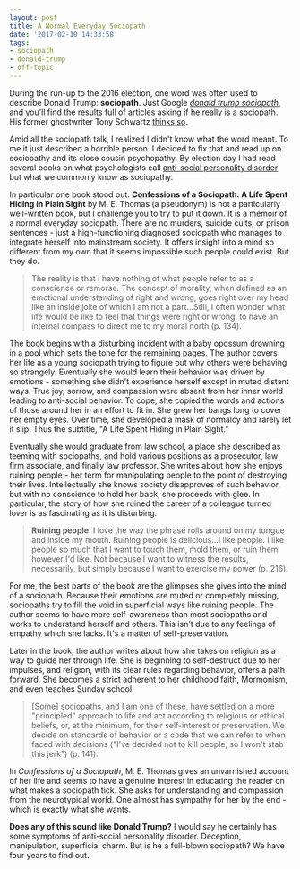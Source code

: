 ```yaml
---
layout: post
title: A Normal Everyday Sociopath
date: '2017-02-10 14:33:58'
tags:
- sociopath
- donald-trump
- off-topic
---
```


During the run-up to the 2016 election, one word was often used to describe Donald Trump: **sociopath**. Just Google [*donald trump sociopath*](https://www.google.com/search?q=donald+trump+sociopath), and you'll find the results full of articles asking if he really is a sociopath. His former ghostwriter Tony Schwartz [thinks so](http://www.newyorker.com/magazine/2016/07/25/donald-trumps-ghostwriter-tells-all).

Amid all the sociopath talk, I realized I didn't know what the word meant. To me it just described a horrible person. I decided to fix that and read up on sociopathy and its close cousin psychopathy. By election day I had read several books on what psychologists call [anti-social personality disorder](https://en.wikipedia.org/wiki/Antisocial_personality_disorder) but what we commonly know as sociopathy.

In particular one book stood out. **Confessions of a Sociopath: A Life Spent Hiding in Plain Sight** by M. E. Thomas (a pseudonym) is not a particularly well-written book, but I challenge you to try to put it down. It is a memoir of a normal everyday sociopath. There are no murders, suicide cults, or prison sentences - just a high-functioning diagnosed sociopath who manages to integrate herself into mainstream society. It offers insight into a mind so different from my own that it seems impossible such people could exist. But they do.

> The reality is that I have nothing of what people refer to as a conscience or remorse. The concept of morality, when defined as an emotional understanding of right and wrong, goes right over my head like an inside joke of which I am not a part...Still, I often wonder what life would be like to feel that things were right or wrong, to have an internal compass to direct me to my moral north (p. 134).

The book begins with a disturbing incident with a baby opossum drowning in a pool which sets the tone for the remaining pages. The author covers her life as a young sociopath trying to figure out why others were behaving so strangely. Eventually she would learn their behavior was driven by emotions - something she didn't experience herself except in muted distant ways. True joy, sorrow, and compassion were absent from her inner world leading to anti-social behavior. To cope, she copied the words and actions of those around her in an effort to fit in. She grew her bangs long to cover her empty eyes. Over time, she developed a mask of normalcy and rarely let it slip. Thus the subtitle, "A Life Spent Hiding in Plain Sight."

Eventually she would graduate from law school, a place she described as teeming with sociopaths, and hold various positions as a prosecutor, law firm associate, and finally law professor. She writes about how she enjoys ruining people - her term for manipulating people to the point of destroying their lives. Intellectually she knows society disapproves of such behavior, but with no conscience to hold her back, she proceeds with glee. In particular, the story of how she ruined the career of a colleague turned lover is as fascinating as it is disturbing.

> **Ruining people**. I love the way the phrase rolls around on my tongue and inside my mouth. Ruining people is delicious...I like people. I like people so much that I want to touch them, mold them, or ruin them however I'd like. Not because I want to witness the results, necessarily, but simply because I want to exercise my power (p. 216).

For me, the best parts of the book are the glimpses she gives into the mind of a sociopath. Because their emotions are muted or completely missing, sociopaths try to fill the void in superficial ways like ruining people. The author seems to have more self-awareness than most sociopaths and works to understand herself and others. This isn't due to any feelings of empathy which she lacks. It's a matter of self-preservation.

Later in the book, the author writes about how she takes on religion as a way to guide her through life. She is beginning to self-destruct due to her impulses, and religion, with its clear rules regarding behavior, offers a path forward. She becomes a strict adherent to her childhood faith, Mormonism, and even teaches Sunday school.

> [Some] sociopaths, and I am one of these, have settled on a more "principled" approach to life and act according to religious or ethical beliefs, or, at the minimum, for their self-interest or preservation. We decide on standards of behavior or a code that we can refer to when faced with decisions ("I've decided not to kill people, so I won't stab this jerk") (p. 141).

In *Confessions of a Sociopath*, M. E. Thomas gives an unvarnished account of her life and seems to have a genuine interest in educating the reader on what makes a sociopath tick. She asks for understanding and compassion from the neurotypical world. One almost has sympathy for her by the end - which is exactly what she wants.

**Does any of this sound like Donald Trump?** I would say he certainly has some symptoms of anti-social personality disorder. Deception, manipulation, superficial charm. But is he a full-blown sociopath? We have four years to find out.